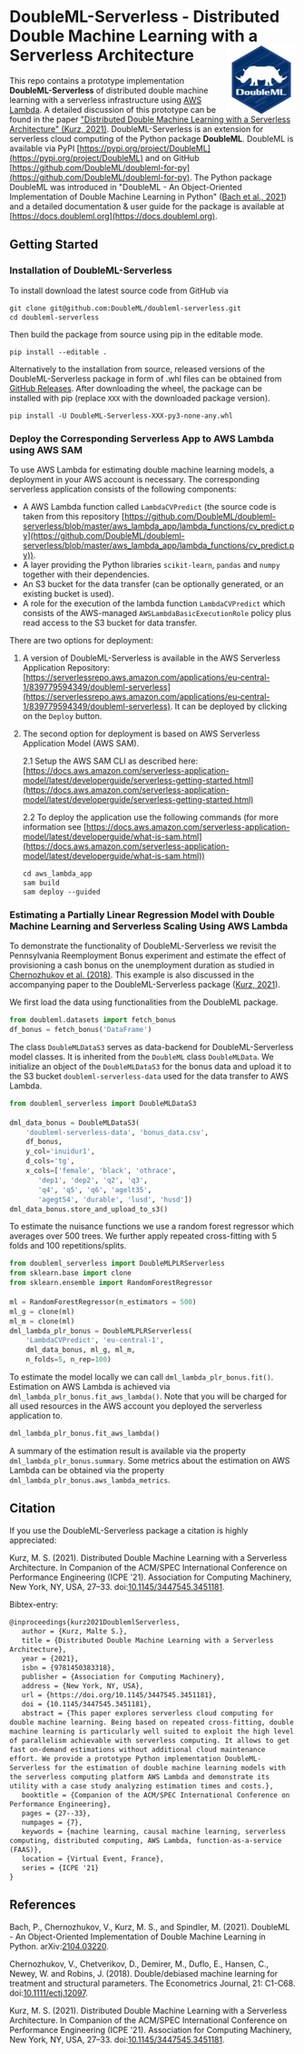 # DoubleML-Serverless - Distributed Double Machine Learning with a Serverless Architecture <a href="https://docs.doubleml.org"><img src="https://raw.githubusercontent.com/DoubleML/doubleml-for-py/master/doc/logo.png" align="right" width = "120" /></a>

This repo contains a prototype implementation **DoubleML-Serverless** of distributed double machine learning with a serverless infrastructure
using [AWS Lambda](https://aws.amazon.com/lambda).
A detailed discussion of this prototype can be found in the paper ["Distributed Double Machine Learning with a Serverless Architecture" (Kurz, 2021)](https://doi.org/10.1145/3447545.3451181).
DoubleML-Serverless is an extension for serverless cloud computing of the Python package **DoubleML**.
DoubleML is available via PyPI [https://pypi.org/project/DoubleML](https://pypi.org/project/DoubleML) and on GitHub [https://github.com/DoubleML/doubleml-for-py](https://github.com/DoubleML/doubleml-for-py).
The Python package DoubleML was introduced in
"DoubleML - An Object-Oriented Implementation of Double Machine Learning in Python"
([Bach et al., 2021](https://arxiv.org/abs/2104.03220))
and a detailed documentation \& user guide for the package is available at
[https://docs.doubleml.org](https://docs.doubleml.org).

## Getting Started

### Installation of DoubleML-Serverless

To install download the latest source code from GitHub via
```
git clone git@github.com:DoubleML/doubleml-serverless.git
cd doubleml-serverless
```

Then build the package from source using pip in the editable mode.

```
pip install --editable .
```

Alternatively to the installation from source, released versions of the DoubleML-Serverless package in form of
.whl files can be obtained from [GitHub Releases](https://github.com/DoubleML/doubleml-serverless/releases).
After downloading the wheel, the package can be installed with pip (replace `XXX` with the downloaded package version).
```
pip install -U DoubleML-Serverless-XXX-py3-none-any.whl
```

### Deploy the Corresponding Serverless App to AWS Lambda using AWS SAM

To use AWS Lambda for estimating double machine learning models, a deployment in your AWS account is necessary.
The corresponding serverless application consists of the following components:

* A AWS Lambda function called `LambdaCVPredict` (the source code is taken from this repository [https://github.com/DoubleML/doubleml-serverless/blob/master/aws_lambda_app/lambda_functions/cv_predict.py](https://github.com/DoubleML/doubleml-serverless/blob/master/aws_lambda_app/lambda_functions/cv_predict.py)).
* A layer providing the Python libraries `scikit-learn`, `pandas` and `numpy` together with their dependencies.
* An S3 bucket for the data transfer (can be optionally generated, or an existing bucket is used).
* A role for the execution of the lambda function `LambdaCVPredict` which consists of the AWS-managed `AWSLambdaBasicExecutionRole` policy plus read access to the S3 bucket for data transfer.


There are two options for deployment:

1. A version of DoubleML-Serverless is available in the AWS Serverless Application Repository: [https://serverlessrepo.aws.amazon.com/applications/eu-central-1/839779594349/doubleml-serverless](https://serverlessrepo.aws.amazon.com/applications/eu-central-1/839779594349/doubleml-serverless). It can be deployed by clicking on the `Deploy` button.

2. The second option for deployment is based on AWS Serverless Application Model (AWS SAM).

    2.1 Setup the AWS SAM CLI as described here: [https://docs.aws.amazon.com/serverless-application-model/latest/developerguide/serverless-getting-started.html](https://docs.aws.amazon.com/serverless-application-model/latest/developerguide/serverless-getting-started.html)

    2.2 To deploy the application use the following commands (for more information see [https://docs.aws.amazon.com/serverless-application-model/latest/developerguide/what-is-sam.html](https://docs.aws.amazon.com/serverless-application-model/latest/developerguide/what-is-sam.html))
    ```
    cd aws_lambda_app
    sam build
    sam deploy --guided
    ```

### Estimating a Partially Linear Regression Model with Double Machine Learning and Serverless Scaling Using AWS Lambda

To demonstrate the functionality of DoubleML-Serverless we revisit the Pennsylvania  Reemployment Bonus experiment
and estimate the effect of provisioning a cash bonus on the unemployment duration as studied in [Chernozhukov et al. (2018)](https://doi.org/10.1111/ectj.12097).
This example is also discussed in the accompanying paper to the DoubleML-Serverless package ([Kurz, 2021](https://doi.org/10.1145/3447545.3451181)).

We first load the data using functionalities from the DoubleML package.
```python
from doubleml.datasets import fetch_bonus
df_bonus = fetch_bonus('DataFrame')
```

The class `DoubleMLDataS3` serves as data-backend for DoubleML-Serverless model classes.
It is inherited from the `DoubleML` class `DoubleMLData`.
We initialize an object of the `DoubleMLDataS3` for the bonus data and upload it to the S3 bucket `doubleml-serverless-data` used for the data transfer to AWS Lambda.
```python
from doubleml_serverless import DoubleMLDataS3

dml_data_bonus = DoubleMLDataS3(
    'doubleml-serverless-data', 'bonus_data.csv',
    df_bonus,
    y_col='inuidur1',
    d_cols='tg',
    x_cols=['female', 'black', 'othrace',
       'dep1', 'dep2', 'q2', 'q3',
       'q4', 'q5', 'q6', 'agelt35',
       'agegt54', 'durable', 'lusd', 'husd'])
dml_data_bonus.store_and_upload_to_s3()
```

To estimate the nuisance functions we use a random forest regressor which averages over 500 trees.
We further apply repeated cross-fitting with 5 folds and 100 repetitions/splits.
```python
from doubleml_serverless import DoubleMLPLRServerless
from sklearn.base import clone
from sklearn.ensemble import RandomForestRegressor

ml = RandomForestRegressor(n_estimators = 500)
ml_g = clone(ml)
ml_m = clone(ml)
dml_lambda_plr_bonus = DoubleMLPLRServerless(
    'LambdaCVPredict', 'eu-central-1',
    dml_data_bonus, ml_g, ml_m,
    n_folds=5, n_rep=100)
```

To estimate the model locally we can call `dml_lambda_plr_bonus.fit()`.
Estimation on AWS Lambda is achieved via `dml_lambda_plr_bonus.fit_aws_lambda()`.
Note that you will be charged for all used resources in the AWS account you deployed the serverless application to.
```python
dml_lambda_plr_bonus.fit_aws_lambda()
```

A summary of the estimation result is available via the property `dml_lambda_plr_bonus.summary`.
Some metrics about the estimation on AWS Lambda can be obtained via the property  `dml_lambda_plr_bonus.aws_lambda_metrics`.

## Citation

If you use the DoubleML-Serverless package a citation is highly appreciated:

Kurz, M. S. (2021). Distributed Double Machine Learning with a Serverless Architecture.
In Companion of the ACM/SPEC International Conference on Performance Engineering (ICPE '21).
Association for Computing Machinery, New York, NY, USA, 27–33.
doi:[10.1145/3447545.3451181](https://doi.org/10.1145/3447545.3451181).

Bibtex-entry:

```
@inproceedings{kurz2021DoublemlServerless,
   author = {Kurz, Malte S.},
   title = {Distributed Double Machine Learning with a Serverless Architecture},
   year = {2021},
   isbn = {9781450383318},
   publisher = {Association for Computing Machinery},
   address = {New York, NY, USA},
   url = {https://doi.org/10.1145/3447545.3451181},
   doi = {10.1145/3447545.3451181},
   abstract = {This paper explores serverless cloud computing for double machine learning. Being based on repeated cross-fitting, double machine learning is particularly well suited to exploit the high level of parallelism achievable with serverless computing. It allows to get fast on-demand estimations without additional cloud maintenance effort. We provide a prototype Python implementation DoubleML-Serverless for the estimation of double machine learning models with the serverless computing platform AWS Lambda and demonstrate its utility with a case study analyzing estimation times and costs.},
   booktitle = {Companion of the ACM/SPEC International Conference on Performance Engineering},
   pages = {27--33},
   numpages = {7},
   keywords = {machine learning, causal machine learning, serverless computing, distributed computing, AWS Lambda, function-as-a-service (FAAS)},
   location = {Virtual Event, France},
   series = {ICPE '21}
}
```

## References

Bach, P., Chernozhukov, V., Kurz, M. S., and Spindler, M. (2021).
DoubleML - An Object-Oriented Implementation of Double Machine Learning in Python.
arXiv:[2104.03220](https://arxiv.org/abs/2104.03220).

Chernozhukov, V., Chetverikov, D., Demirer, M., Duflo, E., Hansen, C., Newey, W. and Robins, J. (2018).
Double/debiased machine learning for treatment and structural parameters. The Econometrics Journal, 21: C1-C68.
doi:[10.1111/ectj.12097](https://doi.org/10.1111/ectj.12097).

Kurz, M. S. (2021). Distributed Double Machine Learning with a Serverless Architecture.
In Companion of the ACM/SPEC International Conference on Performance Engineering (ICPE '21).
Association for Computing Machinery, New York, NY, USA, 27–33.
doi:[10.1145/3447545.3451181](https://doi.org/10.1145/3447545.3451181).
